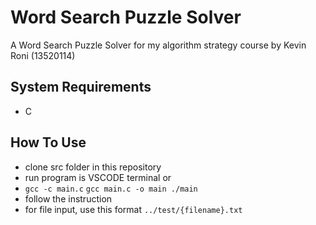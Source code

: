 # Word Search Puzzle Solver
 A Word Search Puzzle Solver for my algorithm strategy course by Kevin Roni (13520114)

## System Requirements
 - C

## How To Use
 - clone src folder in this repository
 - run program is VSCODE terminal
 or
 - `gcc -c main.c`
   `gcc main.c -o main ./main`
 - follow the instruction
 - for file input, use this format `../test/{filename}.txt`
